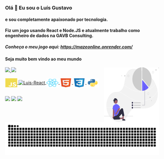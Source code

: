 ### Olá 👋 Eu sou o Luís Gustavo
#### e sou completamente apaixonado por tecnologia.

#### Fiz um jogo usando React e Node.JS e atualmente trabalho como engenheiro de dados na GAVB Consulting.
##### Conheça o meu jogo aqui: https://mazeonline.onrender.com/

#### Seja muito bem vindo ao meu mundo

<div>
  <a href="https://github.com/LouisGusta">
  <img height="180em" src="https://github-readme-stats.vercel.app/api?username=LouisGusta&show_icons=true&theme=tokyonight&include_all_commits=true&count_private=true"/>
  <img height="180em" src="https://github-readme-stats.vercel.app/api/top-langs/?username=LouisGusta&layout=compact&langs_count=8&theme=tokyonight"/>
  <img align="right" height="180em" width="180em" src="Personal_goals_re_iow7.svg" />
</div>
<div style="display: inline_block"><br>
  <img align="center" alt="Luis-Js" height="30" width="40" src="https://raw.githubusercontent.com/devicons/devicon/master/icons/javascript/javascript-plain.svg">
  <img align="center" alt="Luis-React" height="30" width="40" src='https://cdn.jsdelivr.net/gh/devicons/devicon/icons/nodejs/nodejs-original.svg'>
  <img align="center" alt="Luis-React" height="30" width="40" src="https://raw.githubusercontent.com/devicons/devicon/master/icons/react/react-original.svg">
  <img align="center" alt="Luis-HTML" height="30" width="40" src="https://raw.githubusercontent.com/devicons/devicon/master/icons/html5/html5-original.svg">
  <img align="center" alt="Luis-CSS" height="30" width="40" src="https://raw.githubusercontent.com/devicons/devicon/master/icons/css3/css3-original.svg">
  <img align="center" alt="Luis-Python" height="30" width="40" src="https://raw.githubusercontent.com/devicons/devicon/master/icons/python/python-original.svg">
</div>
  
  ##
 
<div> 
  <a href="https://instagram.com/louis.gustata" target="_blank"><img src="https://img.shields.io/badge/-Instagram-%23E4405F?style=for-the-badge&logo=instagram&logoColor=white" target="_blank"></a>
  <a href = "mailto:profissional.gustavo@outlook.com"><img src="https://img.shields.io/badge/-outlook-%23333?style=for-the-badge&logo=Microsoft&logoColor=white" target="_blank"></a>
  <a href="https://www.linkedin.com/in/luís-gustavo/" target="_blank"><img src="https://img.shields.io/badge/-LinkedIn-%230077B5?style=for-the-badge&logo=linkedin&logoColor=white" target="_blank"></a> 
 
![Snake animation](https://github.com/LouisGusta/LouisGusta/blob/output/github-contribution-grid-snake.svg)
 
</div>

